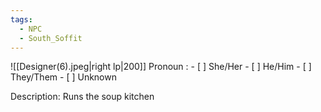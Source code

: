 ```yaml
---
tags:
  - NPC
  - South_Soffit
---
```

![[Designer(6).jpeg|right lp|200]]
Pronoun : - [ ] She/Her - [ ] He/Him - [ ] They/Them  - [ ] Unknown

Description: Runs the soup kitchen